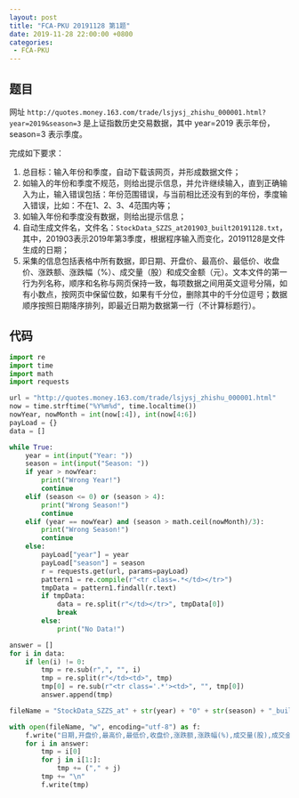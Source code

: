 ```yaml
---
layout: post
title: "FCA-PKU 20191128 第1题"
date: 2019-11-28 22:00:00 +0800
categories: 
 - FCA-PKU
---
```


## 题目

网址 `http://quotes.money.163.com/trade/lsjysj_zhishu_000001.html?year=2019&season=3` 是上证指数历史交易数据，其中 year=2019 表示年份，season=3 表示季度。

<!-- more -->

完成如下要求：
1. 总目标：输入年份和季度，自动下载该网页，并形成数据文件；
2. 如输入的年份和季度不规范，则给出提示信息，并允许继续输入，直到正确输入为止，输入错误包括：年份范围错误，与当前相比还没有到的年份，季度输入错误，比如：不在1、2、3、4范围内等；
3. 如输入年份和季度没有数据，则给出提示信息；
4. 自动生成文件名，文件名：`StockData_SZZS_at201903_built20191128.txt`，其中，201903表示2019年第3季度，根据程序输入而变化，20191128是文件生成的日期；
5. 采集的信息包括表格中所有数据，即日期、开盘价、最高价、最低价、收盘价、涨跌额、涨跌幅（%）、成交量（股）和成交金额（元）。文本文件的第一行为列名称，顺序和名称与网页保持一致，每项数据之间用英文逗号分隔，如有小数点，按网页中保留位数，如果有千分位，删除其中的千分位逗号；数据顺序按照日期降序排列，即最近日期为数据第一行（不计算标题行）。

## 代码

```python
import re
import time
import math
import requests

url = "http://quotes.money.163.com/trade/lsjysj_zhishu_000001.html"
now = time.strftime("%Y%m%d", time.localtime())
nowYear, nowMonth = int(now[:4]), int(now[4:6])
payLoad = {}
data = []

while True:
    year = int(input("Year: "))
    season = int(input("Season: "))
    if year > nowYear:
        print("Wrong Year!")
        continue
    elif (season <= 0) or (season > 4):
        print("Wrong Season!")
        continue
    elif (year == nowYear) and (season > math.ceil(nowMonth)/3):
        print("Wrong Season!")
        continue
    else:
        payLoad["year"] = year
        payLoad["season"] = season
        r = requests.get(url, params=payLoad)
        pattern1 = re.compile(r"<tr class=.*</td></tr>")
        tmpData = pattern1.findall(r.text)
        if tmpData:
            data = re.split(r"</td></tr>", tmpData[0])
            break
        else:
            print("No Data!")

answer = []
for i in data:
    if len(i) != 0:
        tmp = re.sub(r",", "", i)
        tmp = re.split(r"</td><td>", tmp)
        tmp[0] = re.sub(r"<tr class='.*'><td>", "", tmp[0])
        answer.append(tmp)

fileName = "StockData_SZZS_at" + str(year) + "0" + str(season) + "_built" + now + ".txt"

with open(fileName, "w", encoding="utf-8") as f:
    f.write("日期,开盘价,最高价,最低价,收盘价,涨跌额,涨跌幅(%),成交量(股),成交金额(元)\n")
    for i in answer:
        tmp = i[0]
        for j in i[1:]:
            tmp += ("," + j)
        tmp += "\n"
        f.write(tmp)
```